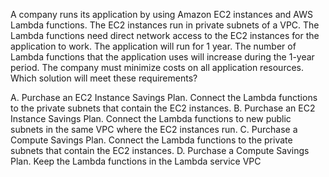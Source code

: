 A company runs its application by using Amazon EC2 instances and AWS Lambda functions. The EC2 instances run in private subnets of a VPC. The Lambda functions need direct network access to the EC2 instances for the application to work. The application will run for 1 year. The number of Lambda functions that the application uses will increase during the 1-year period. The company must minimize costs on all application resources. Which solution will meet these requirements? 

A. Purchase an EC2 Instance Savings Plan. Connect the Lambda functions to the private subnets that contain the EC2 instances. 
B. Purchase an EC2 Instance Savings Plan. Connect the Lambda functions to new public subnets in the same VPC where the EC2 instances run. 
C. Purchase a Compute Savings Plan. Connect the Lambda functions to the private subnets that contain the EC2 instances. 
D. Purchase a Compute Savings Plan. Keep the Lambda functions in the Lambda service VPC